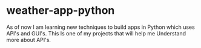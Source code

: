 # weather-app-python
As of now I am learning new techniques to build apps in Python which uses API's and GUI's. This Is one of my projects that will help me Understand more about API's. 

